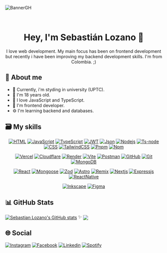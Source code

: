 ![BannerGH](https://github.com/user-attachments/assets/887009d8-68a8-4970-97c2-b4ceec5df95b)

<br/>
<h1 align="center">Hey, I'm Sebastián Lozano 👋</h1>
<p align="center">I love web development. My main focus has been on frontend development but recently i have been improving my backend development skills. I'm from Colombia. ;)</p>

## 🍂 About me

- 📓 Currently, i'm styding in university (UPTC).
- 🌿 I'm 18 years old.
- 🧡 I love JavaScript and TypeScript.
- 🎨 I'm frontend developer.
- ⚙️ I'm learning backend and databases.

## 🗃️ My skills
<div align="center">
  
  [![HTML](https://img.shields.io/badge/Code-HTML-E46624?style=for-the-badge&logo=html5&logoColor=white&labelColor=222222)](https://github.com/SebastianL-dev/)
  [![JavaScript](https://img.shields.io/badge/Code-JavaScript-ffd800?style=for-the-badge&logo=javascript&logoColor=white&labelColor=222222)](https://github.com/SebastianL-dev/)
  [![TypeScript](https://img.shields.io/badge/Code-TypeScript-0175C9?style=for-the-badge&logo=typescript&logoColor=white&labelColor=222222)](https://github.com/SebastianL-dev/)
  [![JWT](https://img.shields.io/badge/Code-JWT-00EAE0?style=for-the-badge&logo=jsonwebtokens&logoColor=white&labelColor=222222)](https://github.com/SebastianL-dev/)
  [![Json](https://img.shields.io/badge/Code-Json-101010?style=for-the-badge&logo=json&logoColor=white&labelColor=222222)](https://github.com/SebastianL-dev/)
  [![Nodejs](https://img.shields.io/badge/Code-Nodejs-509941?style=for-the-badge&logo=node.js&logoColor=white&labelColor=222222)](https://github.com/SebastianL-dev/)
  [![Ts-node](https://img.shields.io/badge/Code-TsNode-0175C9?style=for-the-badge&logo=ts-node&logoColor=white&labelColor=222222)](https://github.com/SebastianL-dev/)
  [![CSS](https://img.shields.io/badge/Styles-CSS-0396DE?style=for-the-badge&logo=css3&logoColor=white&labelColor=222222)](https://github.com/SebastianL-dev/)
  [![TailwindCSS](https://img.shields.io/badge/Styles-TailwindCSS-3ABBF7?style=for-the-badge&logo=tailwindcss&logoColor=white&labelColor=222222)](https://github.com/SebastianL-dev/)
  [![Pnpm](https://img.shields.io/badge/Packages-pnpm-F1A701?style=for-the-badge&logo=pnpm&logoColor=white&labelColor=222222)](https://github.com/SebastianL-dev/)
  [![Npm](https://img.shields.io/badge/Packages-npm-C03534?style=for-the-badge&logo=npm&logoColor=white&labelColor=222222)](https://github.com/SebastianL-dev/)

  [![Vercel](https://img.shields.io/badge/Deployment-Vercel-000000?style=for-the-badge&logo=vercel&logoColor=white&labelColor=222222)](https://github.com/SebastianL-dev/)
  [![Cloudflare](https://img.shields.io/badge/Deployment-Cloudflare-EB7C1F?style=for-the-badge&logo=cloudflare&logoColor=white&labelColor=222222)](https://github.com/SebastianL-dev/)
  [![Render](https://img.shields.io/badge/Deployment-Render-101010?style=for-the-badge&logo=render&logoColor=white&labelColor=222222)](https://github.com/SebastianL-dev/)
  [![Vite](https://img.shields.io/badge/Tool-Vite-AB40F6?style=for-the-badge&logo=vite&logoColor=white&labelColor=222222)](https://github.com/SebastianL-dev/)
  [![Postman](https://img.shields.io/badge/Tool-Postman-F56933?style=for-the-badge&logo=postman&logoColor=white&labelColor=222222)](https://github.com/SebastianL-dev/)
  [![GitHub](https://img.shields.io/badge/Tool-Github-101010?style=for-the-badge&logo=github&logoColor=white&labelColor=222222)](https://github.com/SebastianL-dev/)
  [![Git](https://img.shields.io/badge/Tool-Git-E94E31?style=for-the-badge&logo=git&logoColor=white&labelColor=222222)](https://github.com/SebastianL-dev/)
  [![MongoDB](https://img.shields.io/badge/DataBase-MongoDB-4FAD40?style=for-the-badge&logo=mongodb&logoColor=white&labelColor=222222)](https://github.com/SebastianL-dev/)
  
  [![React](https://img.shields.io/badge/Library-React-00D1F7?style=for-the-badge&logo=react&logoColor=white&labelColor=222222)](https://github.com/SebastianL-dev/)
  [![Mongoose](https://img.shields.io/badge/Library-Mongoose-4FAD40?style=for-the-badge&logo=mongoose&logoColor=white&labelColor=222222)](https://github.com/SebastianL-dev/)
  [![Zod](https://img.shields.io/badge/Library-Zod-2769AF?style=for-the-badge&logo=zod&logoColor=white&labelColor=222222)](https://github.com/SebastianL-dev/)
  [![Astro](https://img.shields.io/badge/Framework-Astro-E43DE2?style=for-the-badge&logo=astro&logoColor=white&labelColor=222222)](https://github.com/SebastianL-dev/)
  [![Remix](https://img.shields.io/badge/Framework-Remix-101010?style=for-the-badge&logo=remix&logoColor=white&labelColor=222222)](https://github.com/SebastianL-dev/)
  [![Nextjs](https://img.shields.io/badge/Framework-Next-000000?style=for-the-badge&logo=next.js&logoColor=white&labelColor=222222)](https://github.com/SebastianL-dev/)
  [![Expressjs](https://img.shields.io/badge/Framework-Express-ffd800?style=for-the-badge&logo=express&logoColor=white&labelColor=222222)](https://github.com/SebastianL-dev/)
  [![ReactNative](https://img.shields.io/badge/Framework-ReactNative-00D1F7?style=for-the-badge&logo=react&logoColor=white&labelColor=222222)](https://github.com/SebastianL-dev/)
  
  [![Inkscape](https://img.shields.io/badge/Design-InkScape-101010?style=for-the-badge&logo=inkscape&logoColor=white&labelColor=222222)](https://github.com/SebastianL-dev/)
  [![Figma](https://img.shields.io/badge/Design-Figma-9D56F7?style=for-the-badge&logo=figma&logoColor=white&labelColor=222222)](https://github.com/SebastianL-dev/)

</div>

## 📊 GitHub Stats

<a href="https://github.com/sebastianl-dev"><img align="center" src="https://github-readme-stats.vercel.app/api?username=sebastianl-dev&show_icons=true&include_all_commits=true&theme=ayu-mirage&hide_border=true" alt="Sebastian Lozano's GitHub stats" /></a> ✨ <a href="https://github.com/sebastianl-dev/"><img align="center" src="https://github-readme-stats.vercel.app/api/top-langs/?username=sebastianl-dev&layout=compact&theme=ayu-mirage&hide_border=true" /></a>

## 🌐 Social
[![Instagram](https://img.shields.io/badge/Instagram-F301A7?style=for-the-badge&logo=instagram&logoColor=white&labelColor=222222)](https://www.instagram.com/sebastianlozano086/)
[![Facebook](https://img.shields.io/badge/Facebook-0866FF?style=for-the-badge&logo=facebook&logoColor=white&labelColor=222222)](https://www.facebook.com/profile.php?id=100075386744152)
[![Linkedin](https://img.shields.io/badge/Linkedin-0A66C2?style=for-the-badge&logo=logmein&logoColor=white&labelColor=222222)](www.linkedin.com/in/sebastián-fernando-lozano-512ab933a)
[![Spotify](https://img.shields.io/badge/Spotify-1ED760?style=for-the-badge&logo=spotify&logoColor=white&labelColor=222222)](https://open.spotify.com/user/31smepsq2m5jx4zfom6rg64o4g4m?si=1b525720582640d3)
